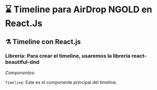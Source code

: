 
# ⌛ Timeline para AirDrop NGOLD en React.Js

## ⚗️ Timeline con React.js

### Librería: Para crear el timeline, usaremos la librería react-beautiful-dnd
*Componentes:*

`Timeline`: Este es el componente principal del timeline.


